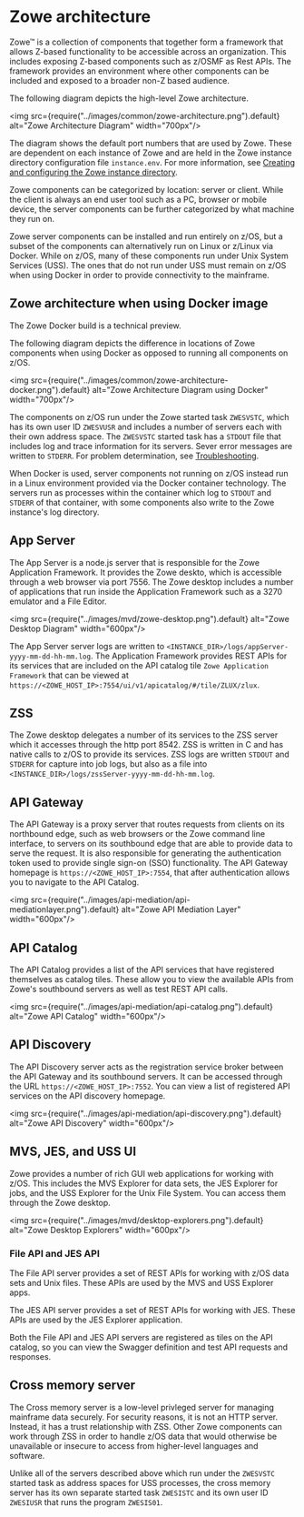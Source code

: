 # Zowe architecture

Zowe&trade; is a collection of components that together form a framework that allows Z-based functionality to be accessible across an organization. This includes exposing Z-based components such as z/OSMF as Rest APIs. The framework provides an environment where other components can be included and exposed to a broader non-Z based audience.

The following diagram depicts the high-level Zowe architecture.

<img src={require("../images/common/zowe-architecture.png").default} alt="Zowe Architecture Diagram" width="700px"/> 

The diagram shows the default port numbers that are used by Zowe.  These are dependent on each instance of Zowe and are held in the Zowe instance directory configuration file `instance.env`. For more information, see [Creating and configuring the Zowe instance directory](../user-guide/configure-instance-directory.md).

Zowe components can be categorized by location: server or client. While the client is always an end user tool such as a PC, browser or mobile device, the server components can be further categorized by what machine they run on.

Zowe server components can be installed and run entirely on z/OS, but a subset of the components can alternatively run on Linux or z/Linux via Docker. While on z/OS, many of these components run under Unix System Services (USS). The ones that do not run under USS must remain on z/OS when using Docker in order to provide connectivity to the mainframe.

## Zowe architecture when using Docker image

<Badge text="Technical Preview"/> The Zowe Docker build is a technical preview. 

The following diagram depicts the difference in locations of Zowe components when using Docker as opposed to running all components on z/OS.

<img src={require("../images/common/zowe-architecture-docker.png").default} alt="Zowe Architecture Diagram using Docker" width="700px"/> 

The components on z/OS run under the Zowe started task `ZWESVSTC`, which has its own user ID `ZWESVUSR` and includes a number of servers each with their own address space.  The `ZWESVSTC` started task has a `STDOUT` file that includes log and trace information for its servers.  Sever error messages are written to `STDERR`. For problem determination, see [Troubleshooting](../troubleshoot/troubleshooting.md).

When Docker is used, server components not running on z/OS instead run in a Linux environment provided via the Docker container technology. The servers run as processes within the container which log to `STDOUT` and `STDERR` of that container, with some components also write to the Zowe instance's log directory.

## App Server

The App Server is a node.js server that is responsible for the Zowe Application Framework. It provides the Zowe deskto, which is accessible through a web browser via port 7556. The Zowe desktop includes a number of applications that run inside the Application Framework such as a 3270 emulator and a File Editor. 

<img src={require("../images/mvd/zowe-desktop.png").default} alt="Zowe Desktop Diagram" width="600px"/> 

The App Server server logs are written to `<INSTANCE_DIR>/logs/appServer-yyyy-mm-dd-hh-mm.log`.  The Application Framework provides REST APIs for its services that are included on the API catalog tile `Zowe Application Framework` that can be viewed at `https://<ZOWE_HOST_IP>:7554/ui/v1/apicatalog/#/tile/ZLUX/zlux`.

## ZSS

The Zowe desktop delegates a number of its services to the ZSS server which it accesses through the http port 8542.  ZSS is written in C and has native calls to z/OS to provide its services.  ZSS logs are written `STDOUT` and `STDERR` for capture into job logs, but also as a file into `<INSTANCE_DIR>/logs/zssServer-yyyy-mm-dd-hh-mm.log`.  

## API Gateway

The API Gateway is a proxy server that routes requests from clients on its northbound edge, such as web browsers or the Zowe command line interface, to servers on its southbound edge that are able to provide data to serve the request.  It is also responsible for generating the authentication token used to provide single sign-on (SSO) functionality.  The API Gateway homepage is `https://<ZOWE_HOST_IP>:7554`, that after authentication allows you to navigate to the API Catalog. 

<img src={require("../images/api-mediation/api-mediationlayer.png").default} alt="Zowe API Mediation Layer" width="600px"/> 

## API Catalog

The API Catalog provides a list of the API services that have registered themselves as catalog tiles.  These allow you to view the available APIs from Zowe's southbound servers as well as test REST API calls.  

<img src={require("../images/api-mediation/api-catalog.png").default} alt="Zowe API Catalog" width="600px"/> 

## API Discovery

The API Discovery server acts as the registration service broker between the API Gateway and its southbound servers.  It can be accessed through the URL `https://<ZOWE_HOST_IP>:7552`.  You can view a list of registered API services on the API discovery homepage. 

<img src={require("../images/api-mediation/api-discovery.png").default} alt="Zowe API Discovery" width="600px"/> 

## MVS, JES, and USS UI

Zowe provides a number of rich GUI web applications for working with z/OS.  This includes the MVS Explorer for data sets, the JES Explorer for jobs, and the USS Explorer for the Unix File System. You can access them through the Zowe desktop.

<img src={require("../images/mvd/desktop-explorers.png").default} alt="Zowe Desktop Explorers" width="600px"/> 

### File API and JES API

The File API server provides a set of REST APIs for working with z/OS data sets and Unix files.  These APIs are used by the MVS and USS Explorer apps.  

The JES API server provides a set of REST APIs for working with JES.  These APIs are used by the JES Explorer application.

Both the File API and JES API servers are registered as tiles on the API catalog, so you can view the Swagger definition and test API requests and responses.

## Cross memory server

The Cross memory server is a low-level privleged server for managing mainframe data securely.
For security reasons, it is not an HTTP server. Instead, it has a trust relationship with ZSS. Other Zowe components can work through ZSS in order to handle z/OS data that would otherwise be unavailable or insecure to access from higher-level languages and software.

Unlike all of the servers described above which run under the `ZWESVSTC` started task as address spaces for USS processes, the cross memory server has its own separate started task `ZWESISTC` and its own user ID `ZWESIUSR` that runs the program `ZWESIS01`. 